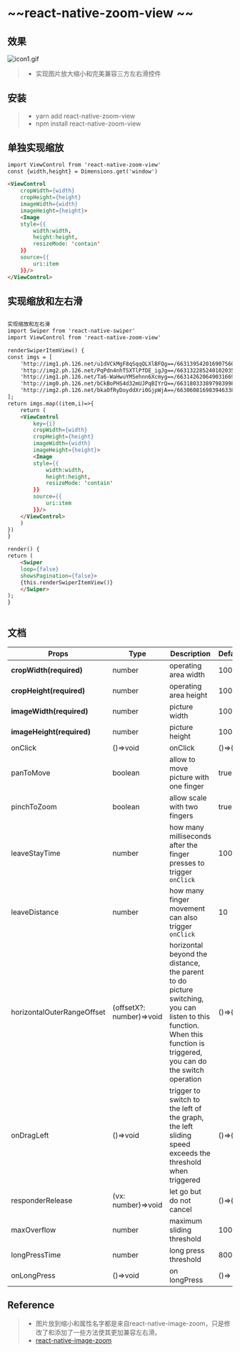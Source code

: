 # ~~react-native-zoom-view ~~

## 效果

![icon1.gif](http://upload-images.jianshu.io/upload_images/2646598-00e16d95fbbb5c0c.gif?imageMogr2/auto-orient/strip)

>- 实现图片放大缩小和完美兼容三方左右滑控件

## 安装 
>- yarn add react-native-zoom-view 
>- npm install react-native-zoom-view

## 单独实现缩放
``` html
import ViewControl from 'react-native-zoom-view'
const {width,height} = Dimensions.get('window')

<ViewControl
    cropWidth={width}     
    cropHeight={height}
    imageWidth={width}
    imageHeight={height}>
    <Image
	style={{
	    width:width,
	    height:height,
	    resizeMode: 'contain'
	}}
	source={{
	    uri:item
	}}/>
</ViewControl>

```
## 实现缩放和左右滑

``` html

实现缩放和左右滑
import Swiper from 'react-native-swiper'
import ViewControl from 'react-native-zoom-view'

renderSwiperItemView() {
const imgs = [
    'http://img1.ph.126.net/u1dVCkMgF8qSqqQLXlBFQg==/6631395420169075600.jpg',
    'http://img2.ph.126.net/PqPdn4nhTSXTlPfDE_igJg==/6631322852401020356.jpg',
    'http://img1.ph.126.net/Ta6-WaHwuYMSehnn6Xcmyg==/6631426206490316698.jpg',
    'http://img0.ph.126.net/bCkBoPHS4d32mUJPqBIYrQ==/6631803338979839988.jpg',
    'http://img2.ph.126.net/bkaOfRyDoyddXri0GjpWjA==/6630608169839463386.jpg',
];
return imgs.map((item,i)=>{
    return (
	<ViewControl
	    key={i}
	    cropWidth={width}
	    cropHeight={height}
	    imageWidth={width}
	    imageHeight={height}>
	    <Image
		style={{
		    width:width,
		    height:height,
		    resizeMode: 'contain'
		}}
		source={{
		    uri:item
		}}/>
	</ViewControl>
    )
})
}

render() {
return (
    <Swiper
	loop={false}
	showsPagination={false}>
	{this.renderSwiperItemView()}
    </Swiper>
);
}
    

```

## 文档

| Props | Type | Description | DefaultValue
| ------ | ----------- | ----------- | ----------- |
| **cropWidth(required)** | number | operating area width | 100 |
| **cropHeight(required)** | number | operating area height | 100 |
| **imageWidth(required)** | number | picture width | 100 |
| **imageHeight(required)** | number | picture height | 100 |
| onClick | ()=>void | onClick | ()=>{} |
| panToMove | boolean | allow to move picture with one finger | true |
| pinchToZoom | boolean | allow scale with two fingers | true |
| leaveStayTime | number | how many milliseconds after the finger presses to trigger `onClick` | 100 |
| leaveDistance | number | how many finger movement can also trigger `onClick`  | 10 |
| horizontalOuterRangeOffset | (offsetX?: number)=>void | horizontal beyond the distance, the parent to do picture switching, you can listen to this function. When this function is triggered, you can do the switch operation | ()=>{} |
| onDragLeft | ()=>void | trigger to switch to the left of the graph, the left sliding speed exceeds the threshold when triggered | ()=>{} |
| responderRelease | (vx: number)=>void | let go but do not cancel | ()=>{} |
| maxOverflow | number | maximum sliding threshold | 100 |
| longPressTime | number | long press threshold | 800 |
| onLongPress | ()=>void | on longPress | ()=> {} |

## Reference 
>- 图片放到缩小和属性名字都是来自react-native-image-zoom，只是修改了和添加了一些方法使其更加兼容左右滑。
>- [react-native-image-zoom](https://github.com/ascoders/react-native-image-zoom)
